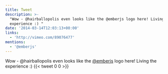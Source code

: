 ```yaml
---
title: Tweet
description: >-
  "Wow - @hairballopolis even looks like the @emberjs logo here! Living the
  experience :) "
date: '2014-03-14T12:03:13+00:00'
links:
  - 'http://vimeo.com/89076477'
mentions:
  - '@emberjs'
---
```

Wow - @hairballopolis even looks like the [@emberjs](https://twitter.com/@emberjs) logo here! Living the experience :) 
      {{< tweet 0 0 >}}
    
